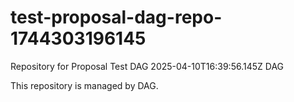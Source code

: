# test-proposal-dag-repo-1744303196145

Repository for Proposal Test DAG 2025-04-10T16:39:56.145Z DAG

This repository is managed by DAG.